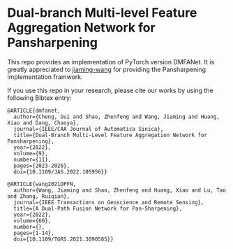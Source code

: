 
#  Dual-branch Multi-level Feature Aggregation Network for Pansharpening
 
This repo provides an implementation of PyTorch version DMFANet. It is greatly appreciated to [jiaming-wang](https://github.com/jiaming-wang/DPFN) for providing the Pansharpening implementation framwork.

If you use this repo in your research, please cite our works by using the following Bibtex entry:  
```
@ARTICLE{dmfanet,
  author={Cheng, Gui and Shao, Zhenfeng and Wang, Jiaming and Huang, Xiao and Dang, Chaoya},
  journal={IEEE/CAA Journal of Automatica Sinica}, 
  title={Dual-Branch Multi-Level Feature Aggregation Network for Pansharpening}, 
  year={2022},
  volume={9},
  number={11},
  pages={2023-2026},
  doi={10.1109/JAS.2022.105956}}

@ARTICLE{wang2021DPFN,
  author={Wang, Jiaming and Shao, Zhenfeng and Huang, Xiao and Lu, Tao and Zhang, Ruiqian},
  journal={IEEE Transactions on Geoscience and Remote Sensing}, 
  title={A Dual-Path Fusion Network for Pan-Sharpening}, 
  year={2022},
  volume={60},
  number={},
  pages={1-14},
  doi={10.1109/TGRS.2021.3090585}}

```
